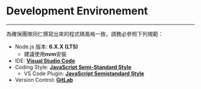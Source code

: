 # Development Environement

---

為確保團隊同仁撰寫出來的程式碼風格一致，請務必參照下列規範：

* Node.js 版本: **6.X.X \(LTS\)**
  * 建議使用**nvm**安裝
* IDE: [**Visual Studio Code**](https://code.visualstudio.com/)
* Coding Style: [**JavaScript Semi-Standard Style**](https://github.com/Flet/semistandard)
  * VS Code Plugin: [**JavaScript Semistandard Style**](https://marketplace.visualstudio.com/items?itemName=flet.vscode-semistandard)
* Version Control: [**GitLab**](http://advgitlab.eastasia.cloudapp.azure.com)





